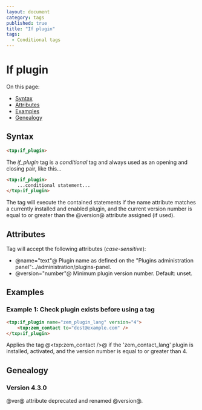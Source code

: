```yaml
---
layout: document
category: tags
published: true
title: "If plugin"
tags:
  - Conditional tags
---
```


# If plugin

On this page:

* [Syntax](#user-content-syntax)
* [Attributes](#user-content-attributes)
* [Examples](#user-content-examples)
* [Genealogy](#user-content-genealogy)

## Syntax

```html
<txp:if_plugin>
```

The *if_plugin* tag is a _conditional_ tag and always used as an opening and closing pair, like this...

```html
<txp:if_plugin>
    ...conditional statement...
</txp:if_plugin>
```

The tag will execute the contained statements if the name attribute matches a currently installed and enabled plugin, and the current version number is equal to or greater than the @version@ attribute assigned (if used).

## Attributes

Tag will accept the following attributes (*case-sensitive*):

* @name="text"@
Plugin name as defined on the "Plugins administration panel":../administration/plugins-panel.
* @version="number"@
Minimum plugin version number.
Default: unset.

## Examples

### Example 1: Check plugin exists before using a tag

```html
<txp:if_plugin name="zem_plugin_lang" version="4">
    <txp:zem_contact to="dest@example.com" />
</txp:if_plugin>
```

Applies the tag @<txp:zem_contact />@ if the 'zem_contact_lang' plugin is installed, activated, and the version number is equal to or greater than 4.

## Genealogy

### Version 4.3.0

@ver@ attribute deprecated and renamed @version@.
